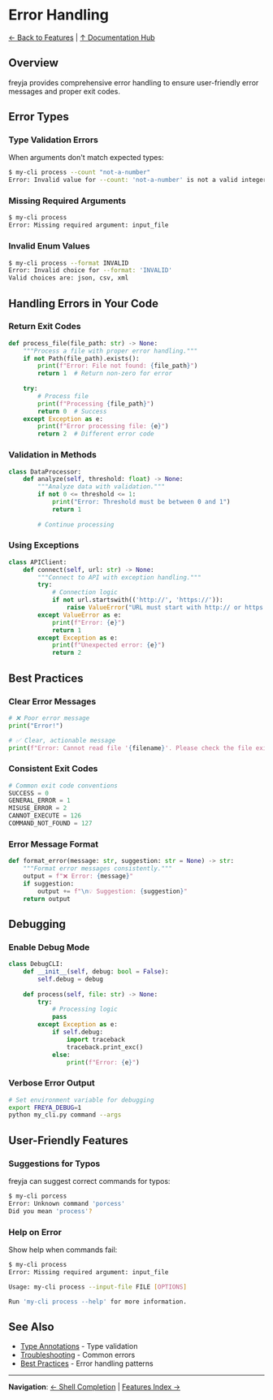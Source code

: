 # Error Handling

[← Back to Features](index.md) | [↑ Documentation Hub](../help.md)

## Overview

freyja provides comprehensive error handling to ensure user-friendly error messages and proper exit codes.

## Error Types

### Type Validation Errors
When arguments don't match expected types:
```bash
$ my-cli process --count "not-a-number"
Error: Invalid value for --count: 'not-a-number' is not a valid integer
```

### Missing Required Arguments
```bash
$ my-cli process
Error: Missing required argument: input_file
```

### Invalid Enum Values
```bash
$ my-cli process --format INVALID
Error: Invalid choice for --format: 'INVALID'
Valid choices are: json, csv, xml
```

## Handling Errors in Your Code

### Return Exit Codes
```python
def process_file(file_path: str) -> None:
    """Process a file with proper error handling."""
    if not Path(file_path).exists():
        print(f"Error: File not found: {file_path}")
        return 1  # Return non-zero for error
    
    try:
        # Process file
        print(f"Processing {file_path}")
        return 0  # Success
    except Exception as e:
        print(f"Error processing file: {e}")
        return 2  # Different error code
```

### Validation in Methods
```python
class DataProcessor:
    def analyze(self, threshold: float) -> None:
        """Analyze data with validation."""
        if not 0 <= threshold <= 1:
            print("Error: Threshold must be between 0 and 1")
            return 1
        
        # Continue processing
```

### Using Exceptions
```python
class APIClient:
    def connect(self, url: str) -> None:
        """Connect to API with exception handling."""
        try:
            # Connection logic
            if not url.startswith(('http://', 'https://')):
                raise ValueError("URL must start with http:// or https://")
        except ValueError as e:
            print(f"Error: {e}")
            return 1
        except Exception as e:
            print(f"Unexpected error: {e}")
            return 2
```

## Best Practices

### Clear Error Messages
```python
# ❌ Poor error message
print("Error!")

# ✅ Clear, actionable message
print(f"Error: Cannot read file '{filename}'. Please check the file exists and you have read permissions.")
```

### Consistent Exit Codes
```python
# Common exit code conventions
SUCCESS = 0
GENERAL_ERROR = 1
MISUSE_ERROR = 2
CANNOT_EXECUTE = 126
COMMAND_NOT_FOUND = 127
```

### Error Message Format
```python
def format_error(message: str, suggestion: str = None) -> str:
    """Format error messages consistently."""
    output = f"❌ Error: {message}"
    if suggestion:
        output += f"\n💡 Suggestion: {suggestion}"
    return output
```

## Debugging

### Enable Debug Mode
```python
class DebugCLI:
    def __init__(self, debug: bool = False):
        self.debug = debug
    
    def process(self, file: str) -> None:
        try:
            # Processing logic
            pass
        except Exception as e:
            if self.debug:
                import traceback
                traceback.print_exc()
            else:
                print(f"Error: {e}")
```

### Verbose Error Output
```bash
# Set environment variable for debugging
export FREYA_DEBUG=1
python my_cli.py command --args
```

## User-Friendly Features

### Suggestions for Typos
freyja can suggest correct commands for typos:
```bash
$ my-cli porcess
Error: Unknown command 'porcess'
Did you mean 'process'?
```

### Help on Error
Show help when commands fail:
```bash
$ my-cli process
Error: Missing required argument: input_file

Usage: my-cli process --input-file FILE [OPTIONS]

Run 'my-cli process --help' for more information.
```

## See Also

- [Type Annotations](type-annotations.md) - Type validation
- [Troubleshooting](../guides/troubleshooting.md) - Common errors
- [Best Practices](../guides/best-practices.md) - Error handling patterns

---

**Navigation**: [← Shell Completion](shell-completion.md) | [Features Index →](index.md)